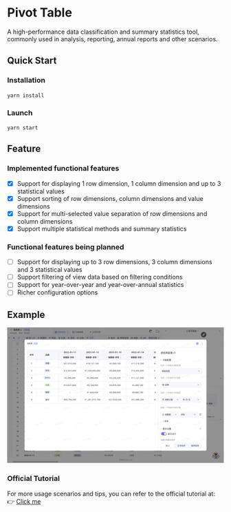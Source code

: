 # Pivot Table
A high-performance data classification and summary statistics tool, commonly used in analysis, reporting, annual reports and other scenarios.

## Quick Start
### Installation
```shell
yarn install
```

### Launch
```shell
yarn start
```

## Feature
### Implemented functional features
- [x] Support for displaying 1 row dimension, 1 column dimension and up to 3 statistical values
- [x] Support sorting of row dimensions, column dimensions and value dimensions
- [x] Support for multi-selected value separation of row dimensions and column dimensions
- [x] Support multiple statistical methods and summary statistics

### Functional features being planned
- [ ] Support for displaying up to 3 row dimensions, 3 column dimensions and 3 statistical values
- [ ] Support filtering of view data based on filtering conditions
- [ ] Support for year-over-year and year-over-annual statistics
- [ ] Richer configuration options

## Example
![cover](example.png)

### Official Tutorial
For more usage scenarios and tips, you can refer to the official tutorial at:
👉 [Click me](https://help.apitable.com/docs/guide/intro-widget-pivot)